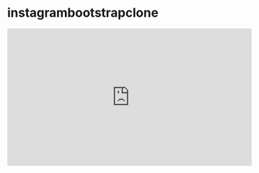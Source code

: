 # instagrambootstrapclone

<iframe width="560" height="315" src="https://www.youtube.com/watch?v=F9KQDDH-iLI&list=RDF9KQDDH-iLI&start_radio=1" frameborder="0" allowfullscreen></iframe>